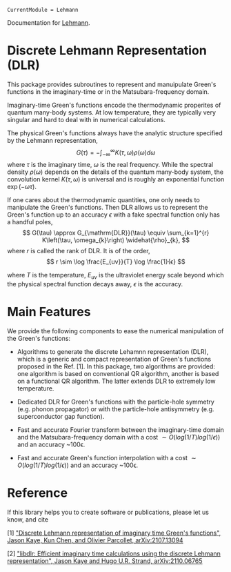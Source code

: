 ```@meta
CurrentModule = Lehmann
```
Documentation for [Lehmann](https://github.com/numericaleft/Lehmann.jl).

# Discrete Lehmann Representation (DLR)

This package provides subroutines to represent and manuipulate Green's functions in the imaginary-time or in the Matsubara-frequency domain. 

Imaginary-time Green's functions encode the thermodynamic properites of quantum many-body systems. At low temperature, they are typically very singular and hard to deal with in numerical calculations. 

The physical Green's functions always have the analytic structure specified by the Lehmann representation,
$$G(\tau)=-\int_{-\infty}^{\infty} K(\tau, \omega) \rho(\omega) d \omega$$
where $\tau$ is the imaginary time, $\omega$ is the real frequency. While the spectral density $\rho(\omega)$ depends on the details of the quantum many-body system, the convolution kernel $K(\tau, \omega)$ is universal and is roughly an exponential function $\exp(-\omega \tau)$. 

If one cares about the thermodynamic quantities, one only needs to manipulate the Green's functions. Then DLR allows us to represent the Green's function up to an accuracy $\epsilon$ with a fake spectral function only has a handful poles,
$$
G(\tau) \approx G_{\mathrm{DLR}}(\tau) \equiv \sum_{k=1}^{r} K\left(\tau, \omega_{k}\right) \widehat{\rho}_{k},
$$
where $r$ is called the rank of DLR. It is of the order,
$$
r \sim \log \frac{E_{uv}}{T} \log \frac{1}{ϵ}
$$

where $T$ is the temperature, $E_{uv}$ is the ultraviolet energy scale beyond which the physical spectral function decays away, $\epsilon$ is the accuracy.

# Main Features

We provide the following components to ease the numerical manipulation of the Green's functions:

- Algorithms to generate the discrete Lehamnn representation (DLR), which is a generic and compact representation of Green's functions proposed in the Ref. [1]. In this package, two algorithms are provided: one algorithm is based on conventional QR algorithm, another is based on a functional QR algorithm. The latter extends DLR to extremely low temperature.

- Dedicated DLR for Green's functions with the particle-hole symmetry (e.g. phonon propagator) or with the particle-hole antisymmetry (e.g. superconductor gap function).

- Fast and accurate Fourier transform between the imaginary-time domain and the Matsubara-frequency domain with a cost $\sim O(log(1/T)log(1/ϵ))$ and an accuracy ~100ϵ.

- Fast and accurate Green's function interpolation with a cost $\sim O(log(1/T)log(1/ϵ))$ and an accuracy ~100ϵ.

# Reference

If this library helps you to create software or publications, please let us know, and cite

[1] ["Discrete Lehmann representation of imaginary time Green's functions", Jason Kaye, Kun Chen, and Olivier Parcollet, arXiv:2107.13094](https://arxiv.org/abs/2107.13094)

[2] ["libdlr: Efficient imaginary time calculations using the discrete Lehmann representation", Jason Kaye and Hugo U.R. Strand, arXiv:2110.06765](https://arxiv.org/abs/2110.06765)

<!-- ```@index
```

```@contents
Pages = [
    "../../README.md"
]
Depth = 1
``` -->
